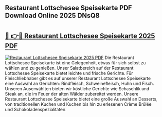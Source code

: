 ## Restaurant Lottschesee Speisekarte PDF Download Online 2025 DNsQ8

# <h2><a href="http://gc5hm5p.nevu.top/?p=Restaurant+Lottschesee+Speisekarte">🔗 👉🔴 Restaurant Lottschesee Speisekarte 2025 PDF</a></h2>

[![Restaurant Lottschesee Speisekarte 2025 PDF](https://i.imgur.com/dBaPXMq.png)](http://gc5hm5p.nevu.top/?p=Restaurant+Lottschesee+Speisekarte)
Die Restaurant Lottschesee Speisekarte ist eine Gelegenheit, etwas für sich selbst zu wählen und zu genießen. Unser Salatbereich auf der Restaurant Lottschesee Speisekarte bietet leichte und frische Gerichte. Für Fleischliebhaber gibt es auf unserer Restaurant Lottschesee Speisekarte eine Auswahl an Gerichten: Rindfleisch, Schweinefleisch, Huhn und Fisch. Unseren Auserwählten bieten wir köstliche Gerichte wie Schaschlik und Steak an, die im Feuer der alten Wälder zubereitet werden. Unsere Restaurant Lottschesee Speisekarte bietet eine große Auswahl an Desserts, von traditionellen Kuchen und Kuchen bis hin zu erlesenen Crème Brûlée und Schokoladenspezialitäten.
